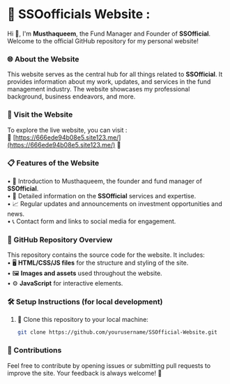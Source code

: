 # 🌟 SSOofficials Website :

Hi 👋, I'm **Musthaqueem**, the Fund Manager and Founder of **SSOfficial**. Welcome to the official GitHub repository for my personal website!

### 🌐 About the Website
This website serves as the central hub for all things related to **SSOfficial**. It provides information about my work, updates, and services in the fund management industry. The website showcases my professional background, business endeavors, and more.

### 🚀 Visit the Website
To explore the live website, you can visit :  
🌟 [https://666ede94b08e5.site123.me/](https://666ede94b08e5.site123.me/) 🌟

### 📋 Features of the Website
• 👤 Introduction to Musthaqueem, the founder and fund manager of **SSOfficial**.  
• 💼 Detailed information on the **SSOfficial** services and expertise.  
• 📈 Regular updates and announcements on investment opportunities and news.  
• 📞 Contact form and links to social media for engagement.

### 📂 GitHub Repository Overview
This repository contains the source code for the website. It includes:  
• 🖥️ **HTML/CSS/JS files** for the structure and styling of the site.  
• 🖼️ **Images and assets** used throughout the website.  
• ⚙️ **JavaScript** for interactive elements.

### 🛠️ Setup Instructions (for local development)
1. 🔽 Clone this repository to your local machine:  
   ```bash
   git clone https://github.com/yourusername/SSOfficial-Website.git
### 🤝 Contributions
Feel free to contribute by opening issues or submitting pull requests to improve the site. Your feedback is always welcome! 💬

